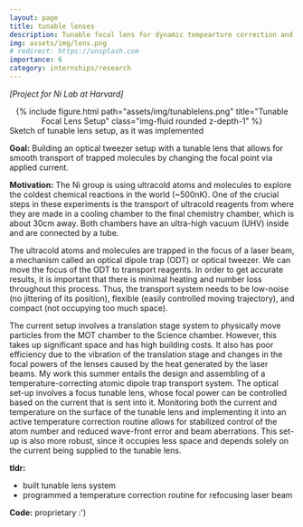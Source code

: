 ```yaml
---
layout: page
title: tunable lenses
description: Tunable focal lens for dynamic tempearture correction and controlling molecules in optical tweezer systems (Kang-Kuen Ni Lab)
img: assets/img/lens.png
# redirect: https://unsplash.com
importance: 6
category: internships/research
---
```


*[Project for Ni Lab at Harvard]*

<div class="row">
    <div class="col-sm mt-3 mt-md-0">
        <center>
        {% include figure.html path="assets/img/tunablelens.png" title="Tunable Focal Lens Setup" class="img-fluid rounded z-depth-1" %}
        </center>
    </div>
</div>
<div class="caption">
    Sketch of tunable lens setup, as it was implemented
</div>

**Goal:** Building an optical tweezer setup with a tunable lens that allows for smooth transport of trapped molecules by changing the focal point via applied current.

**Motivation:** 
The Ni group is using ultracold atoms and molecules to explore the coldest chemical
reactions in the world (~500nK). One of the crucial steps in these experiments is the transport of
ultracold reagents from where they are made in a cooling chamber to the final chemistry
chamber, which is about 30cm away. Both chambers have an ultra-high vacuum (UHV) inside
and are connected by a tube.

The ultracold atoms and molecules are trapped in the focus of a laser beam, a mechanism
called an optical dipole trap (ODT) or optical tweezer. We can move the focus of the ODT to
transport reagents. In order to get accurate results, it is important that there is minimal heating
and number loss throughout this process. Thus, the transport system needs to be low-noise (no
jittering of its position), flexible (easily controlled moving trajectory), and compact (not
occupying too much space).

The current setup involves a translation stage system to physically move particles from
the MOT chamber to the Science chamber. However, this takes up significant space and has high
building costs. It also has poor efficiency due to the vibration of the translation stage and
changes in the focal powers of the lenses caused by the heat generated by the laser beams. My
work this summer entails the design and assembling of a temperature-correcting atomic dipole
trap transport system. The optical set-up involves a focus tunable lens, whose focal power can be
controlled based on the current that is sent into it. Monitoring both the current and temperature
on the surface of the tunable lens and implementing it into an active temperature correction
routine allows for stabilized control of the atom number and reduced wave-front error and beam
aberrations. This set-up is also more robust, since it occupies less space and depends solely on
the current being supplied to the tunable lens.

**tldr:**
- built tunable lens system
- programmed a temperature correction routine for refocusing laser beam

**Code:** proprietary :')